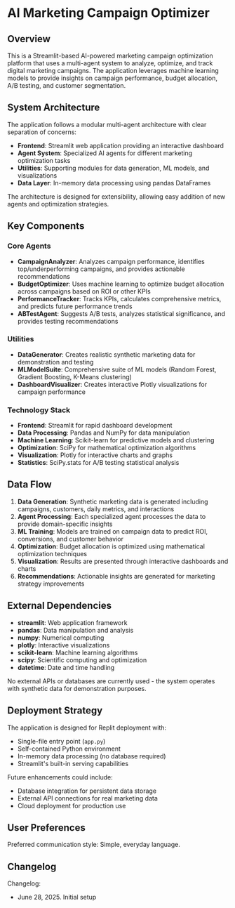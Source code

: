 # AI Marketing Campaign Optimizer

## Overview

This is a Streamlit-based AI-powered marketing campaign optimization platform that uses a multi-agent system to analyze, optimize, and track digital marketing campaigns. The application leverages machine learning models to provide insights on campaign performance, budget allocation, A/B testing, and customer segmentation.

## System Architecture

The application follows a modular multi-agent architecture with clear separation of concerns:

- **Frontend**: Streamlit web application providing an interactive dashboard
- **Agent System**: Specialized AI agents for different marketing optimization tasks
- **Utilities**: Supporting modules for data generation, ML models, and visualizations
- **Data Layer**: In-memory data processing using pandas DataFrames

The architecture is designed for extensibility, allowing easy addition of new agents and optimization strategies.

## Key Components

### Core Agents
- **CampaignAnalyzer**: Analyzes campaign performance, identifies top/underperforming campaigns, and provides actionable recommendations
- **BudgetOptimizer**: Uses machine learning to optimize budget allocation across campaigns based on ROI or other KPIs
- **PerformanceTracker**: Tracks KPIs, calculates comprehensive metrics, and predicts future performance trends
- **ABTestAgent**: Suggests A/B tests, analyzes statistical significance, and provides testing recommendations

### Utilities
- **DataGenerator**: Creates realistic synthetic marketing data for demonstration and testing
- **MLModelSuite**: Comprehensive suite of ML models (Random Forest, Gradient Boosting, K-Means clustering)
- **DashboardVisualizer**: Creates interactive Plotly visualizations for campaign performance

### Technology Stack
- **Frontend**: Streamlit for rapid dashboard development
- **Data Processing**: Pandas and NumPy for data manipulation
- **Machine Learning**: Scikit-learn for predictive models and clustering
- **Optimization**: SciPy for mathematical optimization algorithms
- **Visualization**: Plotly for interactive charts and graphs
- **Statistics**: SciPy.stats for A/B testing statistical analysis

## Data Flow

1. **Data Generation**: Synthetic marketing data is generated including campaigns, customers, daily metrics, and interactions
2. **Agent Processing**: Each specialized agent processes the data to provide domain-specific insights
3. **ML Training**: Models are trained on campaign data to predict ROI, conversions, and customer behavior
4. **Optimization**: Budget allocation is optimized using mathematical optimization techniques
5. **Visualization**: Results are presented through interactive dashboards and charts
6. **Recommendations**: Actionable insights are generated for marketing strategy improvements

## External Dependencies

- **streamlit**: Web application framework
- **pandas**: Data manipulation and analysis
- **numpy**: Numerical computing
- **plotly**: Interactive visualizations
- **scikit-learn**: Machine learning algorithms
- **scipy**: Scientific computing and optimization
- **datetime**: Date and time handling

No external APIs or databases are currently used - the system operates with synthetic data for demonstration purposes.

## Deployment Strategy

The application is designed for Replit deployment with:
- Single-file entry point (`app.py`)
- Self-contained Python environment
- In-memory data processing (no database required)
- Streamlit's built-in serving capabilities

Future enhancements could include:
- Database integration for persistent data storage
- External API connections for real marketing data
- Cloud deployment for production use

## User Preferences

Preferred communication style: Simple, everyday language.

## Changelog

Changelog:
- June 28, 2025. Initial setup